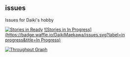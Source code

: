 ## issues

Issues for Daiki's hobby

[![Stories in Ready](https://badge.waffle.io/DaikiMaekawa/issues.svg?label=ready&title=Ready)](http://waffle.io/DaikiMaekawa/issues)  [![Stories in In Progress](https://badge.waffle.io/DaikiMaekawa/issues.svg?label=in progress&title=In Progress)](http://waffle.io/DaikiMaekawa/issues)

[![Throughput Graph](https://graphs.waffle.io/DaikiMaekawa/issues/throughput.svg)](https://waffle.io/DaikiMaekawa/issues/metrics)
